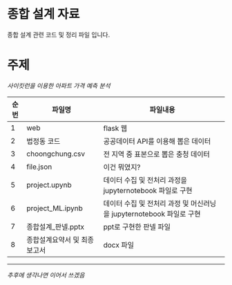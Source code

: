 종합 설계 자료
===========

종합 설계 관련 코드 및 정리 파일 입니다.




# 주제 
*사이킷런을 이용한 아파트 가격 예측 분석*

| 순번  | 파일명  | 파일내용  |
|---|---|---|
| 1  | web  | flask 웹  |
| 2  | 법정동 코드  | 공공데이터 API를 이용해 뽑은 데이터  |
| 3  | choongchung.csv  | 전 지역 중 표본으로 뽑은 충청 데이터  |
| 4  | file.json  | 이건 뭐였지?  |
| 5  | project.upynb  | 데이터 수집 및 전처리 과정을 jupyternotebook 파일로 구현  |
| 6  | project_ML.ipynb  | 데이터 수집 및 전처리 과정 및 머신러닝을 jupyternotebook 파일로 구현  |
| 7  | 종합설계_판넬.pptx  | ppt로 구현한 판넬 파일  |
| 8  | 종합설계요약서 및 최종보고서  | docx 파일  |

****

*추후에 생각나면 이어서 쓰겠음*



